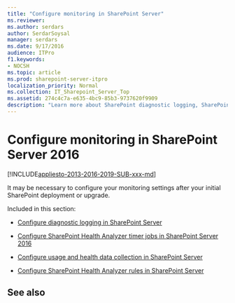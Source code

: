 ```yaml
---
title: "Configure monitoring in SharePoint Server"
ms.reviewer: 
ms.author: serdars
author: SerdarSoysal
manager: serdars
ms.date: 9/17/2016
audience: ITPro
f1.keywords:
- NOCSH
ms.topic: article
ms.prod: sharepoint-server-itpro
localization_priority: Normal
ms.collection: IT_Sharepoint_Server_Top
ms.assetid: 274c4c7a-e635-4bc9-85b3-9737620f9909
description: "Learn more about SharePoint diagnostic logging, SharePoint Health Analyzer timer jobs and rules, and usage and health data."
---
```


# Configure monitoring in SharePoint Server 2016

[!INCLUDE[appliesto-2013-2016-2019-SUB-xxx-md](../includes/appliesto-2013-2016-2019-SUB-xxx-md.md)] 
  
It may be necessary to configure your monitoring settings after your initial SharePoint deployment or upgrade.
  
Included in this section:
  
- [Configure diagnostic logging in SharePoint Server](configure-diagnostic-logging.md)
    
- [Configure SharePoint Health Analyzer timer jobs in SharePoint Server 2016](configure-sharepoint-health-analyzer-timer-jobs.md)
    
- [Configure usage and health data collection in SharePoint Server](configure-usage-and-health-data-collection.md)
    
- [Configure SharePoint Health Analyzer rules in SharePoint Server](configure-sharepoint-health-analyzer-rules.md)
    
## See also


